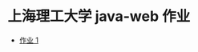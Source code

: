 # 上海理工大学 java-web 作业

-   [作业 1](https://what-is-me.github.io/java-web-homework/homework1/page1-books.html)

